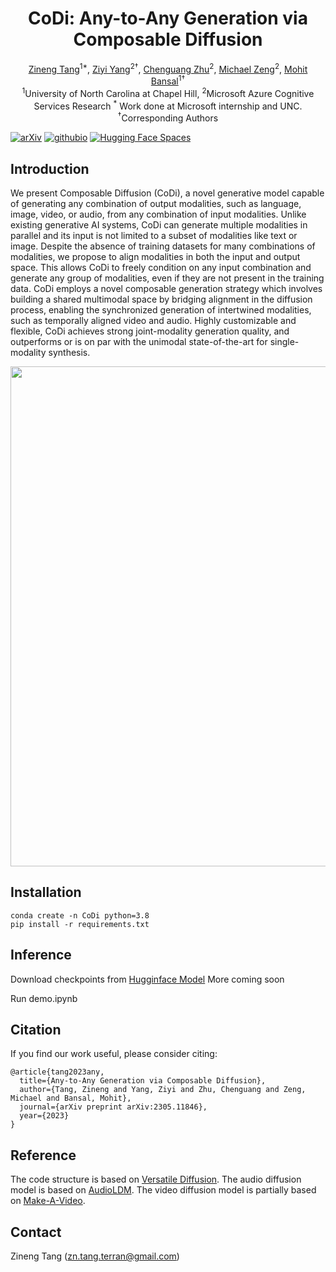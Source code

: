 <h1 align="center">CoDi: Any-to-Any Generation via Composable Diffusion</h1>
<div align="center">
  <span class="author-block">
    <a href="https://zinengtang.github.io/">Zineng Tang</a><sup>1*</sup>,</span>
  <span class="author-block">
    <a href="https://ziyi-yang.github.io/">Ziyi Yang</a><sup>2†</sup>,</span>
  <span class="author-block">
    <a href="https://www.microsoft.com/en-us/research/people/chezhu/">Chenguang Zhu</a><sup>2</sup>,
  </span>
  <span class="author-block">
    <a href="https://www.microsoft.com/en-us/research/people/nzeng/">Michael Zeng</a><sup>2</sup>,
  </span>
  <span class="author-block">
    <a href="https://www.cs.unc.edu/~mbansal/">Mohit Bansal</a><sup>1†</sup>
  </span>
</div>
<div align="center">
  <span class="author-block"><sup>1</sup>University of North Carolina at Chapel Hill,</span>
  <span class="author-block"><sup>2</sup>Microsoft Azure Cognitive Services Research</span>
  <span class="author-block"><sup>*</sup> Work done at Microsoft internship and UNC. <sup>†</sup>Corresponding Authors</span>
</div>

[![arXiv](https://img.shields.io/badge/arXiv-2305.11846-brightgreen.svg?style=flat-square)](https://arxiv.org/abs/2305.11846)  [![githubio](https://img.shields.io/badge/GitHub.io-Project_Page-blue?logo=Github&style=flat-square)](https://codi-gen.github.io/)  [![Hugging Face Spaces](https://img.shields.io/badge/%F0%9F%A4%97%20Hugging%20Face-Spaces-blue)](https://huggingface.co/ZinengTang/CoDi)

## Introduction 

We present Composable Diffusion (CoDi), a novel generative model capable of generating any combination of output modalities, such as language, image, video, or audio, from any combination of input modalities. Unlike existing generative AI systems, CoDi can generate multiple modalities in parallel and its input is not limited to a subset of modalities like text or image. Despite the absence of training datasets for many combinations of modalities, we propose to align modalities in both the input and output space. This allows CoDi to freely condition on any input combination and generate any group of modalities, even if they are not present in the training data. CoDi employs a novel composable generation strategy which involves building a shared multimodal space by bridging alignment in the diffusion process, enabling the synchronized generation of intertwined modalities, such as temporally aligned video and audio. Highly customizable and flexible, CoDi achieves strong joint-modality generation quality, and outperforms or is on par with the unimodal state-of-the-art for single-modality synthesis.  

<p align="center">
  <img align="middle" width="800" src="assets/teaser.gif"/>
</p>

## Installation
```
conda create -n CoDi python=3.8
pip install -r requirements.txt
```

## Inference
Download checkpoints from [Hugginface Model](https://huggingface.co/ZinengTang/CoDi)
More coming soon

Run demo.ipynb

## Citation

If you find our work useful, please consider citing:
```
@article{tang2023any,
  title={Any-to-Any Generation via Composable Diffusion},
  author={Tang, Zineng and Yang, Ziyi and Zhu, Chenguang and Zeng, Michael and Bansal, Mohit},
  journal={arXiv preprint arXiv:2305.11846},
  year={2023}
}
```

## Reference

The code structure is based on [Versatile Diffusion](https://github.com/SHI-Labs/Versatile-Diffusion). The audio diffusion model is based on [AudioLDM](https://github.com/haoheliu/AudioLDM). The video diffusion model is partially based on [Make-A-Video](https://github.com/lucidrains/make-a-video-pytorch).

## Contact

Zineng Tang (zn.tang.terran@gmail.com)

